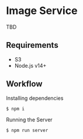 # Image Service

TBD

## Requirements
* S3
* Node.js v14+

## Workflow

Installing dependencies

```bash
$ npm i
```

Running the Server

```bash
$ npm run server
```
